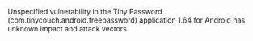 Unspecified vulnerability in the Tiny Password (com.tinycouch.android.freepassword) application 1.64 for Android has unknown impact and attack vectors.